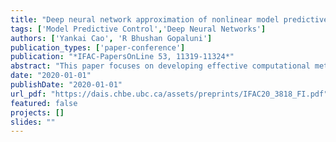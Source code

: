 ```yaml
---
title: "Deep neural network approximation of nonlinear model predictive control"
tags: ['Model Predictive Control','Deep Neural Networks']
authors: ['Yankai Cao', 'R Bhushan Gopaluni']
publication_types: ['paper-conference']
publication: "*IFAC-PapersOnLine 53, 11319-11324*"
abstract: "This paper focuses on developing effective computational methods to enable the real-time application of model predictive control (MPC) for nonlinear systems. To achieve this goal, we follow the idea of approximating the MPC control law with a Deep Neural Network (DNN). To train the deep neural network offline, we propose a new “optimize and train” method that combines the steps of data generation and neural network training into a single high-dimensional stochastic optimization problem. This approach directly optimizes the closed loop performance of the DNN controller over a finite horizon for a number of initial states. The large-scale optimization problem can be solved efficiently using parallel computing techniques. The benefits of this approach over the conventional “optimize then train” protocol is illustrated through numerical results."
date: "2020-01-01"
publishDate: "2020-01-01"
url_pdf: "https://dais.chbe.ubc.ca/assets/preprints/IFAC20_3818_FI.pdf"
featured: false
projects: []
slides: ""
---
```

